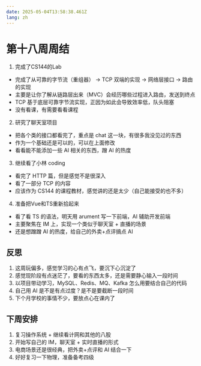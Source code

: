 ```yaml
---
date: 2025-05-04T13:58:38.461Z
lang: zh
---
```


# 第十八周周结

1. 完成了CS144的Lab

* 完成了从可靠的字节流（重组器） -> TCP 双端的实现 -> 网络层接口 -> 路由的实现
* 主要是让你了解从链路层出来（MVC）会经历哪些过程进入路由，发送到终点
* TCP 基于底层可靠字节流实现，正因为如此会导致效率低，队头阻塞
* 没有看课，有需要看看课程

2. 研究了聊天室项目

* 把各个类的接口都看完了，重点是 chat 这一块，有很多我没见过的东西
* 作为一个基础还是可以的，可以在上面修改
* 看看能不能添加一些 AI 相关的东西，蹭 AI 的热度

3. 继续看了小林 coding

* 看完了 HTTP 篇，但是感觉不是很深入
* 看了一部分 TCP 的内容
* 应该作为 CS144 的课程教材，感觉讲的还是太少（自己能接受的也不多）

4. 准备把Vue和TS重新拾起来

* 看了看 TS 的语法，明天用 arument 写一下前端，AI 辅助开发前端
* 主要聚焦在 IM 上，实现一个类似于聊天室 + 直播的场景
* 还是想蹭蹭 AI 的热度，给自己的外卖+点评搞点 AI

## 反思

1. 这周玩偏多，感觉学习的心有点飞，要沉下心沉淀了
2. 感觉现阶段有点迷茫了，要看的东西太多，还是需要静心输入一段时间
3. 以项目带动学习，MySQL、Redis、MQ、Kafka 怎么用要结合自己的代码
4. 自己用 AI 是不是有点过度？是不是要截断一段时间
5. 下个月学校的事情不少，要放点心在课内了

## 下周安排

1. 复习操作系统 + 继续看计网和其他的八股
2. 开始写自己的 IM，聊天室 + 实时直播的形式
3. 电商场景还是很经典，把外卖+点评和 AI 结合一下
4. 好好复习一下物理，准备备考四级
